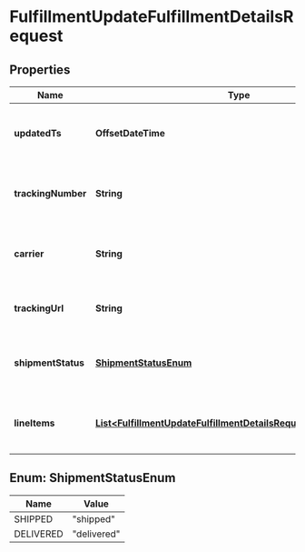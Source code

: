 

# FulfillmentUpdateFulfillmentDetailsRequest


## Properties

| Name | Type | Description | Notes |
|------------ | ------------- | ------------- | -------------|
|**updatedTs** | **OffsetDateTime** | Fulfillment updated timestamp in milliseconds |  |
|**trackingNumber** | **String** | The tracking number of the fulfillment |  |
|**carrier** | **String** | The shipping carrier of the fulfillment |  |
|**trackingUrl** | **String** | The tracking url of the fulfillment |  [optional] |
|**shipmentStatus** | [**ShipmentStatusEnum**](#ShipmentStatusEnum) | The shipping status of the fulfillment |  |
|**lineItems** | [**List&lt;FulfillmentUpdateFulfillmentDetailsRequestLineItemsInner&gt;**](FulfillmentUpdateFulfillmentDetailsRequestLineItemsInner.md) | The list of items included in the fulfillment. |  |



## Enum: ShipmentStatusEnum

| Name | Value |
|---- | -----|
| SHIPPED | &quot;shipped&quot; |
| DELIVERED | &quot;delivered&quot; |



